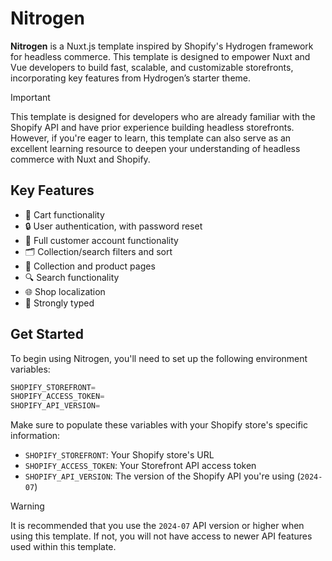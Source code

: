 # Nitrogen

**Nitrogen** is a Nuxt.js template inspired by Shopify's Hydrogen framework for headless commerce. This template is designed to empower Nuxt and Vue developers to build fast, scalable, and customizable storefronts, incorporating key features from Hydrogen’s starter theme.

> [!IMPORTANT]
> This template is designed for developers who are already familiar with the Shopify API and have prior experience building headless storefronts. However, if you're eager to learn, this template can also serve as an excellent learning resource to deepen your understanding of headless commerce with Nuxt and Shopify.

## Key Features

- 🛒 Cart functionality
- 🔒 User authentication, with password reset
- 👤 Full customer account functionality
- 🗂️ Collection/search filters and sort
- 👕 Collection and product pages
- 🔍 Search functionality
- 🌐 Shop localization
- 💪 Strongly typed

## Get Started

To begin using Nitrogen, you'll need to set up the following environment variables:

```ts
SHOPIFY_STOREFRONT=
SHOPIFY_ACCESS_TOKEN=
SHOPIFY_API_VERSION=
```

Make sure to populate these variables with your Shopify store's specific information:

- `SHOPIFY_STOREFRONT`: Your Shopify store's URL
- `SHOPIFY_ACCESS_TOKEN`: Your Storefront API access token
- `SHOPIFY_API_VERSION`: The version of the Shopify API you're using (`2024-07`)

> [!WARNING]
> It is recommended that you use the `2024-07` API version or higher when using this template. If not, you will not have access to newer API features used within this template.
